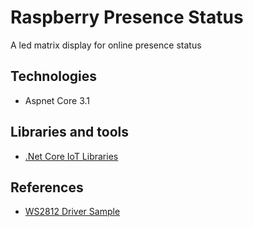 # Raspberry Presence Status

A led matrix display for online presence status

## Technologies

-   Aspnet Core 3.1

## Libraries and tools

-   [.Net Core IoT Libraries](https://github.com/dotnet/iot)

## References

-   [WS2812 Driver Sample](https://github.com/dotnet/iot/tree/main/src/devices/Ws28xx)
